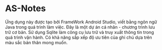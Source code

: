 # AS-Notes
Ứng dụng này được tạo bởi FrameWork Android Studio, viết bằng ngôn ngữ Java trong quá trình làm việc.  Đây là một dự án cá nhân - chương trình lưu trữ cơ bản. Sử dụng Sqlite làm công cụ lưu trữ và truy xuất thông tin trong quá trình vận hành. Có khả năng sắp xếp độ ưu tiên của ghi chú dựa trên màu sắc bản thân mong muốn.
